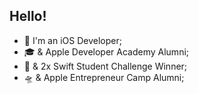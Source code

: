 

##  Hello!

- 🍎 I'm an iOS Developer;
- 🎓 & Apple Developer Academy Alumni;
- 🏅 & 2x Swift Student Challenge Winner;
- 🛸 & Apple Entrepreneur Camp Alumni;
    
  
